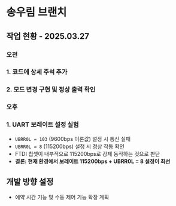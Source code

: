# 송우림 브랜치

## 작업 현황 - 2025.03.27 

### 오전

### 1. 코드에 상세 주석 추가

### 2. 모드 변경 구현 및 정상 출력 확인

### 오후

### 1. UART 보레이트 설정 실험
- `UBRR0L = 103` (9600bps 이론값) 설정 시 통신 실패
- `UBRR0L = 8` (115200bps) 설정 시 정상 작동 확인
- FTDI 칩셋이 내부적으로 115200bps로 강제 동작하는 것으로 판단
- **결론: 현재 환경에서 보레이트 115200bps + UBRR0L = 8 설정이 최선**

## 개발 방향 설정

- 예약 시간 기능 및 수동 제어 기능 확장 계획
